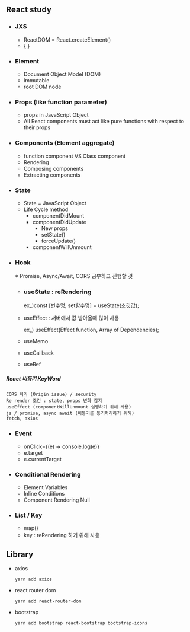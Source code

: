 ## React study

- ### JXS
  - ReactDOM = React.createElement()
  - { }
- ### Element
  - Document Object Model (DOM)
  - immutable
  - root DOM node
- ### Props (like function parameter)
  - props in JavaScript Object
  - All React components must act like pure functions with respect to their props
- ### Components (Element aggregate)
  - function component VS Class component
  - Rendering
  - Composing components
  - Extracting components
- ### State
  - State = JavaScript Object
  - Life Cycle method
    - componentDidMount
    - componentDidUpdate
      - New props
      - setState()
      - forceUpdate()
    - componentWillUnmount
- ### Hook

  ※ Promise, Async/Await, CORS 공부하고 진행할 것

  - ### useState : reRendering
    ex_)const [변수명, set함수명] = useState(초깃값);
  - useEffect : 서버에서 값 받아올때 많이 사용
    
    ex_) useEffect(Effect function, Array of Dependencies);
  - useMemo
  - useCallback
  - useRef

##### React 비동기 KeyWord
```
CORS 처리 (Origin issue) / security
Re render 조건 : state, props 변화 감지
useEffect (componentWillUnmount 실행하기 위해 사용)
js / promise, async await (비동기를 동기처리하기 위해)
fetch, axios
```

- ### Event
  - onClick={(e) => console.log(e)}
  - e.target
  - e.currentTarget
- ### Conditional Rendering
  - Element Variables
  - Inline Conditions
  - Component Rendering Null
- ### List / Key
  - map()
  - key : reRendering 하기 위해 사용

## Library
- axios
  ```
  yarn add axios
  ```
- react router dom
  ```
  yarn add react-router-dom
  ```
- bootstrap
  ```
  yarn add bootstrap react-bootstrap bootstrap-icons
  ```
